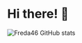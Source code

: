 # Hi there! 👋


![Freda46 GitHub stats](https://github-readme-stats.vercel.app/api?username=freezyex&hide=prs&show_icons=true&theme=omni)


